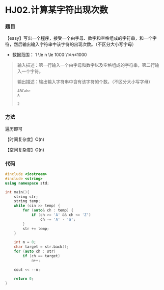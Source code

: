 # HJ02.计算某字符出现次数

### 题目

【easy】写出一个程序，接受一个由字母、数字和空格组成的字符串，和一个字符，然后输出输入字符串中该字符的出现次数。（不区分大小写字母）

- 数据范围： 1 \le n \le 1000 \1≤*n*≤1000 

> 输入描述：第一行输入一个由字母和数字以及空格组成的字符串，第二行输入一个字符。
>
> 输出描述：输出输入字符串中含有该字符的个数。（不区分大小写字母）
>
> ```
> ABCabc
> A
> ```
>
> ```
> 2
> ```

### 方法

遍历即可

【时间复杂度】O(n)

【空间复杂度】O(n)

### 代码

```cpp
#include <iostream>
#include <string>
using namespace std;

int main(){
    string str;
    string temp;
    while (cin >> temp) {
        for (auto& ch : temp) {
            if (ch >= 'A' && ch <= 'Z')
                ch -= 'A' - 'a';
        }
        str += temp;
    }
    
    int n = 0;
    char target = str.back();
    for (auto ch : str)
        if (ch == target)
            n++;
    
    cout << --n;
    
    return 0;
}
```

